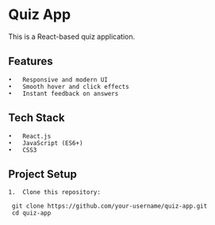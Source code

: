# Quiz App

This is a React-based quiz application.
## Features
	•	Responsive and modern UI
	•	Smooth hover and click effects
	•	Instant feedback on answers

## Tech Stack
	•	React.js
	•	JavaScript (ES6+)
	•	CSS3
 ## Project Setup
	1.	Clone this repository:
 ```
  git clone https://github.com/your-username/quiz-app.git
  cd quiz-app
```
